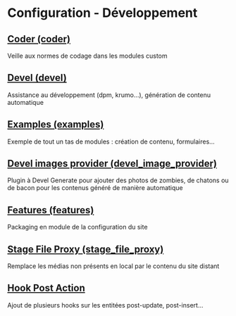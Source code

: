 # Configuration - Développement
## [Coder (coder)](https://www.drupal.org/project/coder)
Veille aux normes de codage dans les modules custom
## [Devel (devel)](https://www.drupal.org/project/devel)
Assistance au développement (dpm, krumo...), génération de contenu automatique
## [Examples (examples)](https://www.drupal.org/project/examples)
Exemple de tout un tas de modules : création de contenu, formulaires...
## [Devel images provider (devel_image_provider)](https://www.drupal.org/project/devel_image_provider)
Plugin à Devel Generate pour ajouter des photos de zombies, de chatons ou de bacon pour les contenus généré de manière automatique
## [Features (features)](https://www.drupal.org/project/features)
Packaging en module de la configuration du site
## [Stage File Proxy (stage_file_proxy)](https://www.drupal.org/project/stage_file_proxy)
Remplace les médias non présents en local par le contenu du site distant
## [Hook Post Action](https://www.drupal.org/project/hook_post_action)
Ajout de plusieurs hooks sur les entitées post-update, post-insert...